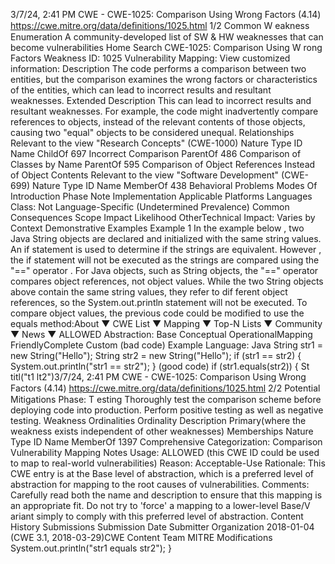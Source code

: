 3/7/24, 2:41 PM CWE - CWE-1025: Comparison Using Wrong Factors (4.14)
https://cwe.mitre.org/data/deﬁnitions/1025.html 1/2
Common W eakness Enumeration
A community-developed list of SW & HW weaknesses that can become
vulnerabilities
Home Search
CWE-1025: Comparison Using W rong Factors
Weakness ID: 1025
Vulnerability Mapping: 
View customized information:
 Description
The code performs a comparison between two entities, but the comparison examines the wrong factors or characteristics of the
entities, which can lead to incorrect results and resultant weaknesses.
 Extended Description
This can lead to incorrect results and resultant weaknesses. For example, the code might inadvertently compare references to
objects, instead of the relevant contents of those objects, causing two "equal" objects to be considered unequal.
 Relationships
 Relevant to the view "Research Concepts" (CWE-1000)
Nature Type ID Name
ChildOf 697 Incorrect Comparison
ParentOf 486 Comparison of Classes by Name
ParentOf 595 Comparison of Object References Instead of Object Contents
 Relevant to the view "Software Development" (CWE-699)
Nature Type ID Name
MemberOf 438 Behavioral Problems
 Modes Of Introduction
Phase Note
Implementation
 Applicable Platforms
Languages
Class: Not Language-Specific (Undetermined Prevalence)
 Common Consequences
Scope Impact Likelihood
OtherTechnical Impact: Varies by Context
 Demonstrative Examples
Example 1
In the example below , two Java String objects are declared and initialized with the same string values. An if statement is used to
determine if the strings are equivalent.
However , the if statement will not be executed as the strings are compared using the "==" operator . For Java objects, such as String
objects, the "==" operator compares object references, not object values. While the two String objects above contain the same string
values, they refer to dif ferent object references, so the System.out.println statement will not be executed. To compare object values,
the previous code could be modified to use the equals method:About ▼ CWE List ▼ Mapping ▼ Top-N Lists ▼ Community ▼ News ▼
ALLOWED
Abstraction: Base
Conceptual OperationalMapping
FriendlyComplete Custom
(bad code) Example Language: Java 
String str1 = new String("Hello");
String str2 = new String("Hello");
if (str1 == str2) {
System.out.println("str1 == str2");
}
(good code) 
if (str1.equals(str2)) {
St titl("t1 lt2")3/7/24, 2:41 PM CWE - CWE-1025: Comparison Using Wrong Factors (4.14)
https://cwe.mitre.org/data/deﬁnitions/1025.html 2/2
 Potential Mitigations
Phase: T esting
Thoroughly test the comparison scheme before deploying code into production. Perform positive testing as well as negative
testing.
 Weakness Ordinalities
Ordinality Description
Primary(where the weakness exists independent of other weaknesses)
 Memberships
Nature Type ID Name
MemberOf 1397 Comprehensive Categorization: Comparison
 Vulnerability Mapping Notes
Usage: ALLOWED (this CWE ID could be used to map to real-world vulnerabilities)
Reason: Acceptable-Use
Rationale:
This CWE entry is at the Base level of abstraction, which is a preferred level of abstraction for mapping to the root causes of
vulnerabilities.
Comments:
Carefully read both the name and description to ensure that this mapping is an appropriate fit. Do not try to 'force' a mapping to a
lower-level Base/V ariant simply to comply with this preferred level of abstraction.
 Content History
 Submissions
Submission Date Submitter Organization
2018-01-04
(CWE 3.1, 2018-03-29)CWE Content Team MITRE
 Modifications
System.out.println("str1 equals str2");
}